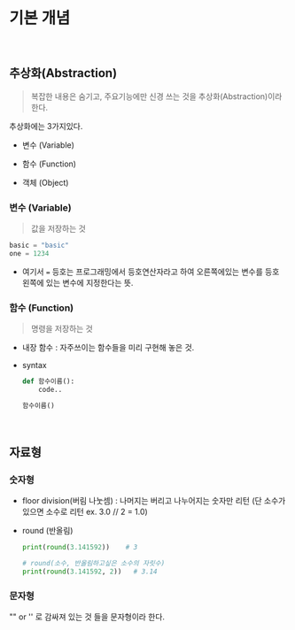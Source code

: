 # 기본 개념

<br>

## 추상화(Abstraction)

> 복잡한 내용은 숨기고, 주요기능에만 신경 쓰는 것을 추상화(Abstraction)이라 한다.

추상화에는 3가지있다.

- 변수 (Variable)

- 함수 (Function)

- 객체 (Object)

### 변수 (Variable)

> 값을 저장하는 것

```python
basic = "basic"
one = 1234
```

- 여기서 `=` 등호는 프로그래밍에서 등호연산자라고 하여 오른쪽에있는 변수를 등호 왼쪽에 있는 변수에 지정한다는 뜻.

### 함수 (Function)

> 명령을 저장하는 것

- 내장 함수 : 자주쓰이는 함수들을 미리 구현해 놓은 것.

- syntax

  ```python
  def 함수이름():
      code..

  함수이름()
  ```

<br>

## 자료형

### 숫자형

- floor division(버림 나눗셈) : 나머지는 버리고 나누어지는 숫자만 리턴 (단 소수가 있으면 소수로 리턴 ex. 3.0 // 2 = 1.0)

- round (반올림)

  ```python
  print(round(3.141592))    # 3

  # round(소수, 반올림하고싶은 소수의 자릿수)
  print(round(3.141592, 2))   # 3.14
  ```

### 문자형

"" or '' 로 감싸져 있는 것 들을 문자형이라 한다.
